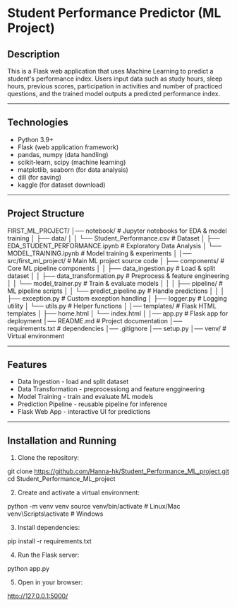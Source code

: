 # Student Performance Predictor (ML Project)

## Description
This is a Flask web application that uses Machine Learning to predict a student's performance index.
Users input data such as study hours, sleep hours, previous scores, participation in activities and number of practiced questions, and the trained model outputs a predicted performance index.

---

## Technologies
- Python 3.9+
- Flask (web application framework)
- pandas, numpy (data handling)
- scikit-learn, scipy (machine learning)
- matplotlib, seaborn (for data analysis)
- dill (for saving)
- kaggle (for dataset download)

---

## Project Structure
FIRST_ML_PROJECT/
│── notebook/                           # Jupyter notebooks for EDA & model training
│   ├── data/
│   │   └── Student_Performance.csv     # Dataset
│   ├── EDA_STUDENT_PERFORMANCE.ipynb   # Exploratory Data Analysis
│   └── MODEL_TRAINING.ipynb            # Model training & experiments
│
│── src/first_ml_project/               # Main ML project source code
│   ├── components/                     # Core ML pipeline components
│   │   ├── data_ingestion.py           # Load & split dataset
│   │   ├── data_transformation.py      # Preprocess & feature engineering
│   │   └── model_trainer.py            # Train & evaluate models
│   │
│   ├── pipeline/                       # ML pipeline scripts
│   │   └── predict_pipeline.py         # Handle predictions
│   │
│   ├── exception.py                    # Custom exception handling
│   ├── logger.py                       # Logging utility
│   └── utils.py                        # Helper functions
│
│── templates/                          # Flask HTML templates
│   ├── home.html
│   └── index.html
│
│── app.py                              # Flask app for deployment
│── README.md                           # Project documentation
│── requirements.txt                    # dependencies
│── .gitignore
│── setup.py
│── venv/                               # Virtual environment

---

## Features
- Data Ingestion - load and split dataset
- Data Transformation - preprocessiong and feature enggineering
- Model Training - train and evaluate ML models
- Prediction Pipeline - reusable pipeline for inference
- Flask Web App - interactive UI for predictions

---

## Installation and Running

1. Clone the repository:

git clone https://github.com/Hanna-hk/Student_Performance_ML_project.git
cd Student_Performance_ML_project

2. Create and activate a virtual environment:

python -m venv venv
source venv/bin/activate    # Linux/Mac
venv\Scripts\activate       # Windows

3. Install dependencies:

pip install -r requirements.txt

4. Run the Flask server:

python app.py

5. Open in your browser:

http://127.0.0.1:5000/